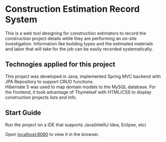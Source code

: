 # Construction Estimation Record System

This is a web tool designing for construction estimators to record the construction project details while they are performing an on-site 
investigation. Information like building types and the estimated materials and labor that will take for the job can be easily recorded 
systematically.

## Technogies applied for this project

This project was developed in Java, implemented Spring MVC backend with JPA Repository to support CRUD functions.\
Hibernate 5 was used to map domain models to the MySQL database. 
For the frontend, it took advantage of Thymeleaf with HTML/CSS to display construction projects lists and info.

## Start Guide

Run the project on a IDE that supports Java(IntelliJ Idea, Eclipse, etc)

Open [localhost:8080](localhost:8080) to view it in the browser.
